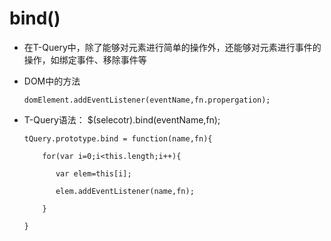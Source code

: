 # bind()

 - 在T-Query中，除了能够对元素进行简单的操作外，还能够对元素进行事件的操作，如绑定事件、移除事件等

 - DOM中的方法

       domElement.addEventListener(eventName,fn.propergation);

 - T-Query语法： $(selecotr).bind(eventName,fn);

       tQuery.prototype.bind = function(name,fn){ 

           for(var i=0;i<this.length;i++){

              var elem=this[i];

              elem.addEventListener(name,fn);

           }

       }
